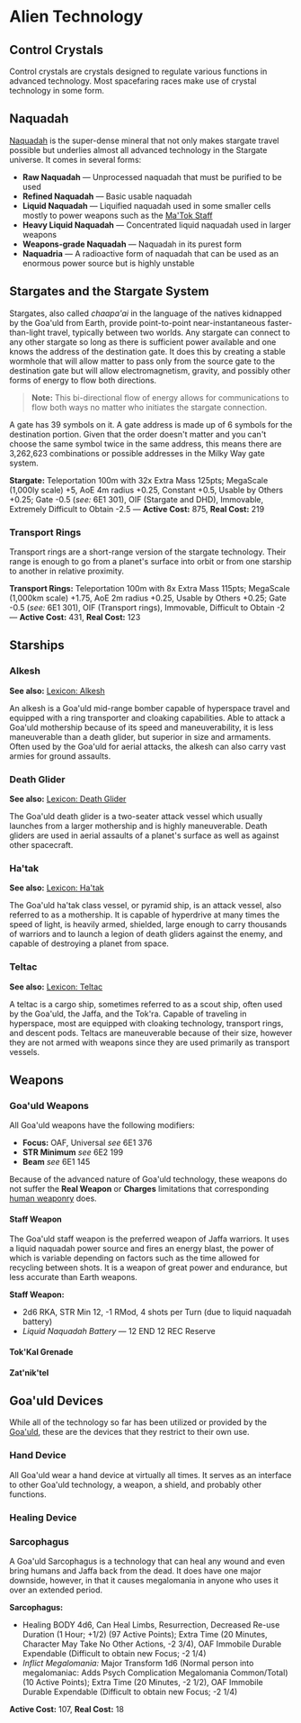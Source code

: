 # Alien Technology

## Control Crystals

Control crystals are crystals designed to regulate various functions in advanced technology. Most spacefaring races make use of crystal technology in some form.

## Naquadah

[Naquadah](http://stargate.wikia.com/wiki/Naquadah) is the super-dense mineral that not only makes stargate travel possible but underlies almost all advanced technology in the Stargate universe. It comes in several forms:

* **Raw Naquadah** &mdash; Unprocessed naquadah that must be purified to be used
* **Refined Naquadah** &mdash; Basic usable naquadah
* **Liquid Naquadah** &mdash; Liquified naquadah used in some smaller cells mostly to power weapons such as the [Ma'Tok Staff](#matok-staff)
* **Heavy Liquid Naquadah** &mdash; Concentrated liquid naquadah used in larger weapons
* **Weapons-grade Naquadah** &mdash; Naquadah in its purest form
* **Naquadria** &mdash; A radioactive form of naquadah that can be used as an enormous power source but is highly unstable

## Stargates and the Stargate System

Stargates, also called _chaapa'ai_ in the language of the natives kidnapped by the Goa'uld from Earth, provide point-to-point near-instantaneous faster-than-light travel, typically between two worlds. Any stargate can connect to any other stargate so long as there is sufficient power available and one knows the address of the destination gate. It does this by creating a stable wormhole that will allow matter to pass only from the source gate to the destination gate but will allow electromagnetism, gravity, and possibly other forms of energy to flow both directions.

> **Note:** This bi-directional flow of energy allows for communications to flow both ways no matter who initiates the stargate connection.

A gate has 39 symbols on it. A gate address is made up of 6 symbols for the destination portion. Given that the order doesn't matter and you can't choose the same symbol twice in the same address, this means there are 3,262,623 combinations or possible addresses in the Milky Way gate system.

**Stargate:** Teleportation 100m with 32x Extra Mass 125pts; MegaScale (1,000ly scale) +5, AoE 4m radius +0.25, Constant +0.5, Usable by Others +0.25; Gate -0.5 (_see:_ 6E1 301), OIF (Stargate and DHD), Immovable, Extremely Difficult to Obtain -2.5 &mdash; **Active Cost:** 875, **Real Cost:** 219

### Transport Rings

Transport rings are a short-range version of the stargate technology. Their range is enough to go from a planet's surface into orbit or from one starship to another in relative proximity.

**Transport Rings:** Teleportation 100m with 8x Extra Mass 115pts; MegaScale (1,000km scale) +1.75, AoE 2m radius +0.25, Usable by Others +0.25; Gate -0.5 (_see:_ 6E1 301), OIF (Transport rings), Immovable, Difficult to Obtain -2 &mdash; **Active Cost:** 431, **Real Cost:** 123

## Starships

### Alkesh

**See also:** [Lexicon: Alkesh](http://www.rdanderson.com/stargate/lexicon/entries/alkesh.htm)

An alkesh is a Goa'uld mid-range bomber capable of hyperspace travel and equipped with a ring transporter and cloaking capabilities. Able to attack a Goa'uld mothership because of its speed and maneuverability, it is less maneuverable than a death glider, but superior in size and armaments. Often used by the Goa'uld for aerial attacks, the alkesh can also carry vast armies for ground assaults.

### Death Glider

**See also:** [Lexicon: Death Glider](http://www.rdanderson.com/stargate/lexicon/entries/deathglider.htm)

The Goa'uld death glider is a two-seater attack vessel which usually launches from a larger mothership and is highly maneuverable. Death gliders are used in aerial assaults of a planet's surface as well as against other spacecraft.

### Ha'tak

**See also:** [Lexicon: Ha'tak](http://www.rdanderson.com/stargate/lexicon/entries/hatak.htm)

The Goa'uld ha'tak class vessel, or pyramid ship, is an attack vessel, also referred to as a mothership. It is capable of hyperdrive at many times the speed of light, is heavily armed, shielded, large enough to carry thousands of warriors and to launch a legion of death gliders against the enemy, and capable of destroying a planet from space.

### Teltac

**See also:** [Lexicon: Teltac](http://www.rdanderson.com/stargate/lexicon/entries/teltac.htm)

A teltac is a cargo ship, sometimes referred to as a scout ship, often used by the Goa'uld, the Jaffa, and the Tok'ra. Capable of traveling in hyperspace, most are equipped with cloaking technology, transport rings, and descent pods. Teltacs are maneuverable because of their size, however they are not armed with weapons since they are used primarily as transport vessels.

## Weapons

### Goa'uld Weapons

All Goa'uld weapons have the following modifiers:

* **Focus:** OAF, Universal _see_ 6E1 376
* **STR Minimum** _see_ 6E2 199
* **Beam** _see_ 6E1 145

Because of the advanced nature of Goa'uld technology, these weapons do not suffer the **Real Weapon** or **Charges** limitations that corresponding [human weaponry](human-equipment.md#weapons) does.

#### Staff Weapon

The Goa'uld staff weapon is the preferred weapon of Jaffa warriors. It uses a liquid naquadah power source and fires an energy blast, the power of which is variable depending on factors such as the time allowed for recycling between shots. It is a weapon of great power and endurance, but less accurate than Earth weapons.

**Staff Weapon:**

* 2d6 RKA, STR Min 12, -1 RMod, 4 shots per Turn (due to liquid naquadah battery)
* _Liquid Naquadah Battery_ &mdash; 12 END 12 REC Reserve

#### Tok'Kal Grenade

#### Zat'nik'tel

## Goa'uld Devices

While all of the technology so far has been utilized or provided by the [Goa'uld](people.md#goauld), these are the devices that they restrict to their own use.

### Hand Device

All Goa'uld wear a hand device at virtually all times. It serves as an interface to other Goa'uld technology, a weapon, a shield, and probably other functions.

### Healing Device

### Sarcophagus

A Goa'uld Sarcophagus is a technology that can heal any wound and even bring humans and Jaffa back from the dead. It does have one major downside, however, in that it causes megalomania in anyone who uses it over an extended period.

**Sarcophagus:**

* Healing BODY 4d6, Can Heal Limbs, Resurrection, Decreased Re-use Duration (1 Hour; +1/2) (97 Active Points); Extra Time (20 Minutes, Character May Take No Other Actions, -2 3/4), OAF Immobile Durable Expendable (Difficult to obtain new Focus; -2 1/4)
* _Inflict Megalomania:_ Major Transform 1d6 (Normal person into megalomaniac: Adds Psych Complication Megalomania Common/Total) (10 Active Points); Extra Time (20 Minutes, -2 1/2), OAF Immobile Durable Expendable (Difficult to obtain new Focus; -2 1/4)

**Active Cost:** 107, **Real Cost:** 18
